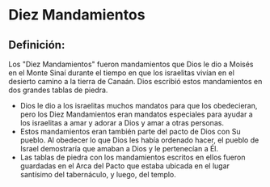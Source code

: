 # Diez Mandamientos

## Definición: 

Los "Diez Mandamientos" fueron mandamientos que Dios le dio a Moisés en el Monte Sinaí durante el tiempo en que los israelitas vivían en el desierto camino a la tierra de Canaán.  Dios escribió estos mandamientos en dos grandes tablas de piedra.

* Dios le dio a los israelitas muchos mandatos para que los obedecieran, pero los Diez Mandamientos eran mandatos especiales para ayudar a los israelitas a amar y adorar a Dios y amar a otras personas.
* Estos mandamientos eran también parte del pacto de Dios con Su pueblo.  Al obedecer lo que Dios les había ordenado hacer, el pueblo de Israel demostraría que amaban a Dios y le pertenecían a Él.
* Las tablas de piedra con los mandamientos escritos en ellos fueron guardadas en el Arca del Pacto que estaba ubicada en el lugar santísimo del tabernáculo, y luego, del templo.

